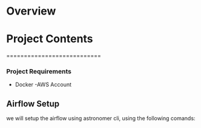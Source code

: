 Overview
========



Project Contents
================

===========================
### Project Requirements
- Docker
-AWS Account

## Airflow Setup

we will setup the airflow using astronomer cli, using the following comands:

```python




```


